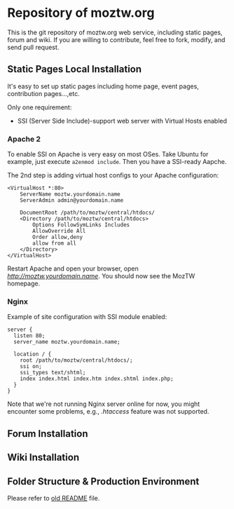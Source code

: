 # Repository of moztw.org

This is the git repository of moztw.org web service, including static pages, forum and wiki. If you are willing to contribute, feel free to fork, modify, and send pull request.

## Static Pages Local Installation

It's easy to set up static pages including home page, event pages, contribution pages...,etc. 

Only one requirement: 
* SSI (Server Side Include)-support web server with Virtual Hosts enabled

### Apache 2

To enable SSI on Apache is very easy on most OSes. 
Take Ubuntu for example, just execute `a2enmod include`. Then you have a SSI-ready Aapche.

The 2nd step is adding virtual host configs to your Apache configuration:

    <VirtualHost *:80>
        ServerName moztw.yourdomain.name
        ServerAdmin admin@yourdomain.name

        DocumentRoot /path/to/moztw/central/htdocs/
        <Directory /path/to/moztw/central/htdocs>
            Options FollowSymLinks Includes
            AllowOverride All
            Order allow,deny
            allow from all
        </Directory>
    </VirtualHost>

Restart Apache and open your browser, open *http://moztw.yourdomain.name*. You should now see the MozTW homepage.

### Nginx

Example of site configuration with SSI module enabled:

    server {
      listen 80;
      server_name moztw.yourdomain.name;

      location / {
        root /path/to/moztw/central/htdocs/;
        ssi on;
        ssi_types text/shtml;
        index index.html index.htm index.shtml index.php;
      }
    }

Note that we're not running Nginx server online for now, you might encounter some problems,
e.g., _.htaccess_ feature was not supported.

## Forum Installation

## Wiki Installation

## Folder Structure & Production Environment

Please refer to [old README][old] file.

[old]:https://github.com/moztw/central/blob/master/README


